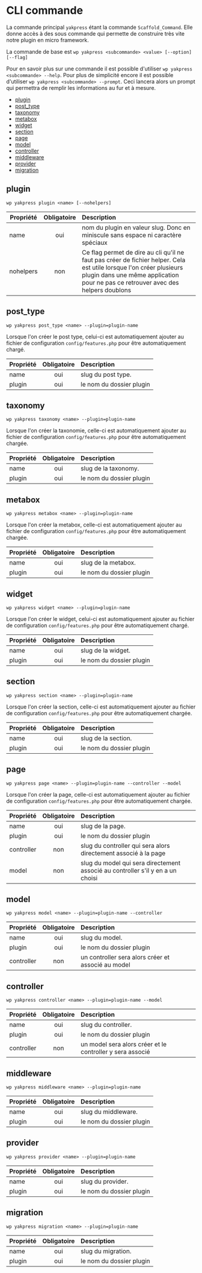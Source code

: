 # CLI commande

La commande principal `yakpress` étant la commande `Scaffold_Command`.
Elle donne accès à des sous commande qui permette de construire très vite notre plugin en micro framework.

La commande de base est `wp yakpress <subcommande> <value> [--option] [--flag]`

Pour en savoir plus sur une commande il est possible d'utiliser `wp yakpress <subcommande> --help`.
Pour plus de simplicité encore il est possible d'utiliser `wp yakpress <subcommande> --prompt`. Ceci lancera alors un prompt qui permettra de remplir les informations au fur et à mesure.

- [plugin](#plugin)
- [post_type](#post-type)
- [taxonomy](#taxonomy)
- [metabox](#metabox)
- [widget](#widget)
- [section](#section)
- [page](#page)
- [model](#model)
- [controller](#controller)
- [middleware](#middleware)
- [provider](#provider)
- [migration](#migration)

## plugin

`wp yakpress plugin <name> [--nohelpers]`

| Propriété | Obligatoire | Description                                                                                                                                                                                              |
| --------- | :---------: | :------------------------------------------------------------------------------------------------------------------------------------------------------------------------------------------------------- |
| name      |     oui     | nom du plugin en valeur slug. Donc en miniscule sans espace ni caractère spéciaux                                                                                                                        |
| nohelpers |     non     | Ce flag permet de dire au cli qu'il ne faut pas créer de fichier helper. Cela est utile lorsque l'on créer plusieurs plugin dans une même application pour ne pas ce retrouver avec des helpers doublons |

## post_type

`wp yakpress post_type <name> --plugin=plugin-name`

Lorsque l'on créer le post type, celui-ci est automatiquement ajouter au fichier de configuration `config/features.php` pour être automatiquement chargé.

| Propriété | Obligatoire | Description              |
| --------- | :---------: | :----------------------- |
| name      |     oui     | slug du post type.       |
| plugin    |     oui     | le nom du dossier plugin |

## taxonomy

`wp yakpress taxonomy <name> --plugin=plugin-name`

Lorsque l'on créer la taxonomie, celle-ci est automatiquement ajouter au fichier de configuration `config/features.php` pour être automatiquement chargée.

| Propriété | Obligatoire | Description              |
| --------- | :---------: | :----------------------- |
| name      |     oui     | slug de la taxonomy.     |
| plugin    |     oui     | le nom du dossier plugin |

## metabox

`wp yakpress metabox <name> --plugin=plugin-name`

Lorsque l'on créer la metabox, celle-ci est automatiquement ajouter au fichier de configuration `config/features.php` pour être automatiquement chargée.

| Propriété | Obligatoire | Description              |
| --------- | :---------: | :----------------------- |
| name      |     oui     | slug de la metabox.      |
| plugin    |     oui     | le nom du dossier plugin |

## widget

`wp yakpress widget <name> --plugin=plugin-name`

Lorsque l'on créer le widget, celui-ci est automatiquement ajouter au fichier de configuration `config/features.php` pour être automatiquement chargé.

| Propriété | Obligatoire | Description              |
| --------- | :---------: | :----------------------- |
| name      |     oui     | slug de la widget.       |
| plugin    |     oui     | le nom du dossier plugin |

## section

`wp yakpress section <name> --plugin=plugin-name`

Lorsque l'on créer la section, celle-ci est automatiquement ajouter au fichier de configuration `config/features.php` pour être automatiquement chargée.

| Propriété | Obligatoire | Description              |
| --------- | :---------: | :----------------------- |
| name      |     oui     | slug de la section.      |
| plugin    |     oui     | le nom du dossier plugin |

## page

`wp yakpress page <name> --plugin=plugin-name --controller --model`

Lorsque l'on créer la page, celle-ci est automatiquement ajouter au fichier de configuration `config/features.php` pour être automatiquement chargée.

| Propriété  | Obligatoire | Description                                                                    |
| ---------- | :---------: | :----------------------------------------------------------------------------- |
| name       |     oui     | slug de la page.                                                               |
| plugin     |     oui     | le nom du dossier plugin                                                       |
| controller |     non     | slug du controller qui sera alors directement associé à la page                |
| model      |     non     | slug du model qui sera directement associé au controller s'il y en a un choisi |

## model

`wp yakpress model <name> --plugin=plugin-name --controller`

| Propriété  | Obligatoire | Description                                        |
| ---------- | :---------: | :------------------------------------------------- |
| name       |     oui     | slug du model.                                     |
| plugin     |     oui     | le nom du dossier plugin                           |
| controller |     non     | un controller sera alors créer et associé au model |

## controller

`wp yakpress controller <name> --plugin=plugin-name --model`

| Propriété  | Obligatoire | Description                                               |
| ---------- | :---------: | :-------------------------------------------------------- |
| name       |     oui     | slug du controller.                                       |
| plugin     |     oui     | le nom du dossier plugin                                  |
| controller |     non     | un model sera alors créer et le controller y sera associé |

## middleware

`wp yakpress middleware <name> --plugin=plugin-name`

| Propriété | Obligatoire | Description              |
| --------- | :---------: | :----------------------- |
| name      |     oui     | slug du middleware.      |
| plugin    |     oui     | le nom du dossier plugin |

## provider

`wp yakpress provider <name> --plugin=plugin-name`

| Propriété | Obligatoire | Description              |
| --------- | :---------: | :----------------------- |
| name      |     oui     | slug du provider.        |
| plugin    |     oui     | le nom du dossier plugin |

## migration

`wp yakpress migration <name> --plugin=plugin-name`

| Propriété | Obligatoire | Description              |
| --------- | :---------: | :----------------------- |
| name      |     oui     | slug du migration.       |
| plugin    |     oui     | le nom du dossier plugin |

